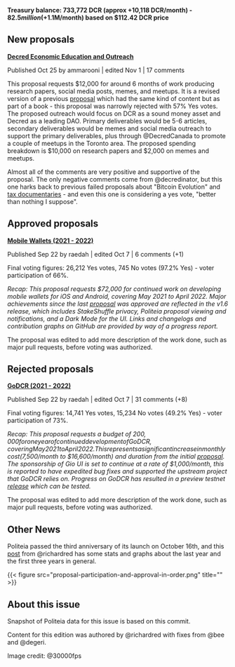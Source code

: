 **Treasury balance: 733,772 DCR (approx +10,118 DCR/month) - $82.5 million (+$1.1M/month) based on $112.42 DCR price**

## New proposals

**[Decred Economic Education and Outreach](https://proposals.decred.org/record/c1f5b5c)**

Published Oct 25 by ammarooni | edited Nov 1 | 17 comments

This proposal requests $12,000 for around 6 months of work producing research papers, social media posts, memes, and meetups. It is a revised version of a previous [proposal](https://proposals.decred.org/proposals/9e1d644) which had the same kind of content but as part of a book - this proposal was narrowly rejected with 57% Yes votes. The proposed outreach would focus on DCR as a sound money asset and Decred as a leading DAO. Primary deliverables would be 5-6 articles, secondary deliverables would be memes and social media outreach to support the primary deliverables, plus through @DecredCanada to promote a couple of meetups in the Toronto area. The proposed spending breakdown is $10,000 on research papers and $2,000 on memes and meetups.

Almost all of the comments are very positive and supportive of the proposal. The only negative comments come from @decredinator, but this one harks back to previous failed proposals about "Bitcoin Evolution" and [tax documentaries](https://proposals.decred.org/record/ae609f1) - and even this one is considering a yes vote, "better than nothing I suppose".

## Approved proposals

**[Mobile Wallets (2021 - 2022)](https://proposals.decred.org/record/6db3c4e)**

Published Sep 22 by raedah | edited Oct 7 | 6 comments (+1)

Final voting figures: 26,212 Yes votes, 745 No votes (97.2% Yes) - voter participation of 66%.

*Recap: This proposal requests $72,000 for continued work on developing mobile wallets for iOS and Android, covering May 2021 to April 2022. Major achievements since the last [proposal](https://proposals.decred.org/proposals/bc499c9) was approved are reflected in the v1.6 release, which includes StakeShuffle privacy, Politeia proposal viewing and notifications, and a Dark Mode for the UI. Links and changelogs and contribution graphs on GitHub are provided by way of a progress report.*

The proposal was edited to add more description of the work done, such as major pull requests, before voting was authorized.

## Rejected proposals

**[GoDCR (2021 - 2022)](https://proposals.decred.org/record/f7d9fc8)**

Published Sep 22 by raedah | edited Oct 7 | 31 comments (+8)

Final voting figures: 14,741 Yes votes, 15,234 No votes (49.2% Yes) - voter participation of 73%.

*Recap: This proposal requests a budget of $200,000 for one year of continued development of GoDCR, covering May 2021 to April 2022. This represents a significant increase in monthly cost ($7,500/month to $16,600/month) and duration from the initial [proposal](https://proposals.decred.org/proposals/e5c8051). The sponsorship of Gio UI is set to continue at a rate of $1,000/month, this is reported to have expedited bug fixes and supported the upstream project that GoDCR relies on. Progress on GoDCR has resulted in a preview testnet [release](https://github.com/planetdecred/godcr/releases) which can be tested.*

The proposal was edited to add more description of the work done, such as major pull requests, before voting was authorized.

## Other News

Politeia passed the third anniversary of its launch on October 16th, and this [post](https://blockcommons.red/publication/politeia-at-3/) from @richardred has some stats and graphs about the last year and the first three years in general.

{{< figure src="proposal-participation-and-approval-in-order.png" title="" >}}

## About this issue

Snapshot of Politeia data for this issue is based on this commit.

Content for this edition was authored by @richardred with fixes from @bee and @degeri.

Image credit: @30000fps


